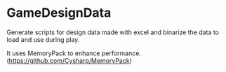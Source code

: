 # GameDesignData
 
Generate scripts for design data made with excel and binarize the data to load and use during play.

It uses MemoryPack to enhance performance. (https://github.com/Cysharp/MemoryPack)
